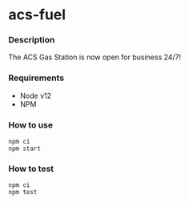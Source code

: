 # acs-fuel

### Description
The ACS Gas Station is now open for business 24/7!

### Requirements
* Node v12
* NPM

### How to use
```
npm ci
npm start
```

### How to test
```
npm ci
npm test
```